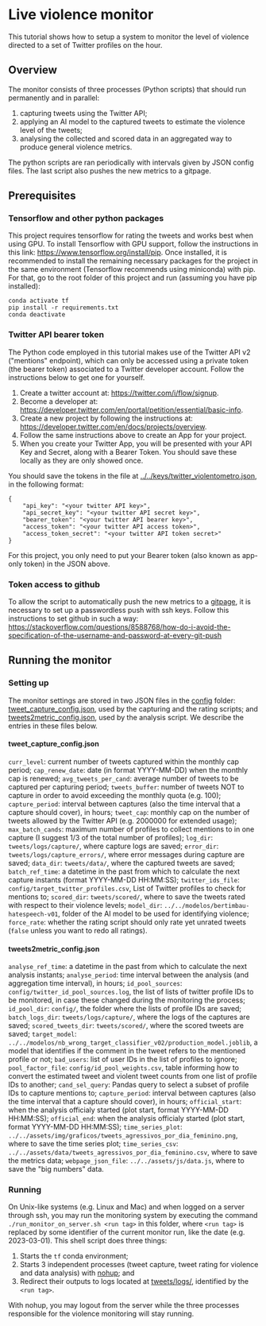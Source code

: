 # Live violence monitor

This tutorial shows how to setup a system to monitor the level of violence directed to a set of Twitter profiles on the hour.


## Overview

The monitor consists of three processes (Python scripts) that should run permanently and in parallel:

1. capturing tweets using the Twitter API;
2. applying an AI model to the captured tweets to estimate the violence level of the tweets;
3. analysing the collected and scored data in an aggregated way to produce general violence metrics.

The python scripts are ran periodically with intervals given by JSON config files. The last script also pushes the new metrics
to a gitpage.


## Prerequisites


### Tensorflow and other python packages

This project requires tensorflow for rating the tweets and works best when using GPU. To install Tensorflow with GPU support, follow the
instructions in this link: <https://www.tensorflow.org/install/pip>. Once installed, it is recommended to install the remaining necessary
packages for the project in the same environment (Tensorflow recommends using miniconda) with pip. For that, go to the root folder of
this project and run (assuming you have pip installed):

    conda activate tf
    pip install -r requirements.txt
    conda deactivate


### Twitter API bearer token

The Python code employed in this tutorial makes use of the Twitter API v2 ("mentions" endpoint), which can only be accessed using a private token
(the bearer token) associated to a Twitter developer account. Follow the instructions below to get one for yourself.

1. Create a twitter account at: <https://twitter.com/i/flow/signup>.
2. Become a developer at: <https://developer.twitter.com/en/portal/petition/essential/basic-info>.
3. Create a new project by following the instructions at: <https://developer.twitter.com/en/docs/projects/overview>.
4. Follow the same instructions above to create an App for your project.
5. When you create your Twitter App, you will be presented with your API Key and Secret, along with a Bearer Token. You should save these locally as they are only showed once.

You should save the tokens in the file at [../../keys/twitter_violentometro.json](../../keys/twitter_violentometro.json), in the following format:

    {
        "api_key": "<your twitter API key>",
        "api_secret_key": "<your twitter API secret key>",
        "bearer_token": "<your twitter API bearer key>",
        "access_token": "<your twitter API access token>",
        "access_token_secret": "<your twitter API token secret>"
    }

For this project, you only need to put your Bearer token (also known as app-only token) in the JSON above.


### Token access to github

To allow the script to automatically push the new metrics to a [gitpage](), it is necessary to set up a passwordless push with ssh keys.
Follow this instructions to set github in such a way:
<https://stackoverflow.com/questions/8588768/how-do-i-avoid-the-specification-of-the-username-and-password-at-every-git-push>


## Running the monitor


### Setting up

The monitor settings are stored in two JSON files in the [config](config) folder:
[tweet_capture_config.json](config/tweet_capture_config.json), used by the capturing and the rating scripts; and
[tweets2metric_config.json](config/tweets2metric_config.json), used by the analysis script.
We describe the entries in these files below.

#### tweet_capture_config.json

`curr_level`: current number of tweets captured within the monthly cap period;
`cap_renew_date`: date (in format YYYY-MM-DD) when the monthly cap is renewed;
`avg_tweets_per_cand`: average number of tweets to be captured per capturing period; 
`tweets_buffer`: number of tweets NOT to capture in order to avoid exceeding the monthly quota (e.g. 100);
`capture_period`: interval between captures (also the time interval that a capture should cover), in hours;
`tweet_cap`: monthly cap on the number of tweets allowed by the Twitter API (e.g. 2000000 for extended usage);
`max_batch_cands`: maximum number of profiles to collect mentions to in one capture (I suggest 1/3 of the total number of profiles);
`log_dir`: `tweets/logs/capture/`, where capture logs are saved;
`error_dir`: `tweets/logs/capture_errors/`, where error messages during capture are saved;
`data_dir`: `tweets/data/`, where the captured tweets are saved;
`batch_ref_time`: a datetime in the past from which to calculate the next capture instants (format YYYY-MM-DD HH:MM:SS);
`twitter_ids_file`: `config/target_twitter_profiles.csv`, List of Twitter profiles to check for mentions to;
`scored_dir`: `tweets/scored/`, where to save the tweets rated with respect to their violence levels;
`model_dir`: `../../modelos/bertimbau-hatespeech-v01`, folder of the AI model to be used for identifying violence;
`force_rate`: whether the rating script should only rate yet unrated tweets (`false` unless you want to redo all ratings).

#### tweets2metric_config.json

`analyse_ref_time`: a datetime in the past from which to calculate the next analysis instants;
`analyse_period`: time interval between the analysis (and aggregation time interval), in hours;
`id_pool_sources`: `config/twitter_id_pool_sources.log`, the list of lists of twitter profile IDs to be monitored, in case these changed during the monitoring the process;
`id_pool_dir`: `config/`, the folder where the lists of profile IDs are saved;
`batch_logs_dir`: `tweets/logs/capture/`, where the logs of the captures are saved;
`scored_tweets_dir`: `tweets/scored/`, where the scored tweets are saved;
`target_model`: `../../modelos/nb_wrong_target_classifier_v02/production_model.joblib`, a model that identifies if the comment in the tweet refers to the mentioned profile or not;
`bad_users`: list of user IDs in the list of profiles to ignore;
`pool_factor_file`: `config/id_pool_weights.csv`, table informing how to convert the estimated tweet and violent tweet counts from one list of profile IDs to another;
`cand_sel_query`: Pandas query to select a subset of profile IDs to capture mentions to;
`capture_period`: interval between captures (also the time interval that a capture should cover), in hours;
`official_start`: when the analysis officialy started (plot start, format YYYY-MM-DD HH:MM:SS);
`official_end`: when the analysis officialy started (plot start, format YYYY-MM-DD HH:MM:SS);
`time_series_plot`: `../../assets/img/graficos/tweets_agressivos_por_dia_feminino.png`, where to save the time series plot;
`time_series_csv`:  `../../assets/data/tweets_agressivos_por_dia_feminino.csv`, where to save the metrics data;
`webpage_json_file`: `../../assets/js/data.js`, where to save the "big numbers" data.


### Running

On Unix-like systems (e.g. Linux and Mac) and when logged on a server through ssh, you may run the monitoring system
by executing the command `./run_monitor_on_server.sh <run tag>` in this folder, where `<run tag>` is replaced by some
identifier of the current monitor run, like the date (e.g. 2023-03-01). This shell script does three things:

1. Starts the `tf` conda environment;
2. Starts 3 independent processes (tweet capture, tweet rating for violence and data analysis) with [nohup](https://en.wikipedia.org/wiki/Nohup); and
3. Redirect their outputs to logs located at [tweets/logs/](tweets/logs/), identified by the `<run tag>`.

With nohup, you may logout from the server while the three processes responsible for the violence monitoring will stay running.
